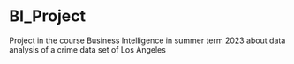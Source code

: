 # BI_Project
Project in the course Business Intelligence in summer term 2023 about data analysis of a crime data set of Los Angeles
